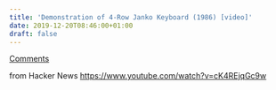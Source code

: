 ```yaml
---
title: 'Demonstration of 4-Row Janko Keyboard (1986) [video]'
date: 2019-12-20T08:46:00+01:00
draft: false
---
```


[Comments](https://news.ycombinator.com/item?id=21833921)  
  
from Hacker News https://www.youtube.com/watch?v=cK4REjqGc9w